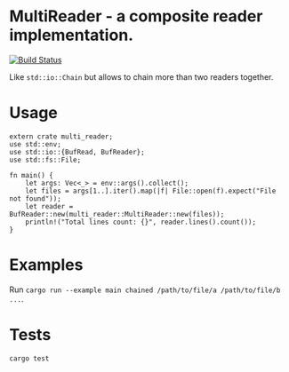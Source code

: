 # MultiReader - a composite reader implementation.

[![Build Status](https://travis-ci.org/Ostrovski/multi_reader.rs.svg?branch=master)](https://travis-ci.org/Ostrovski/multi_reader.rs)

Like `std::io::Chain` but allows to chain more than two readers together.

# Usage

    extern crate multi_reader;
    use std::env;
    use std::io::{BufRead, BufReader};
    use std::fs::File;
    
    fn main() {
        let args: Vec<_> = env::args().collect();
        let files = args[1..].iter().map(|f| File::open(f).expect("File not found"));
        let reader = BufReader::new(multi_reader::MultiReader::new(files));
        println!("Total lines count: {}", reader.lines().count());
    }
    
# Examples

Run `cargo run --example main chained /path/to/file/a /path/to/file/b ...`.

# Tests

    cargo test
